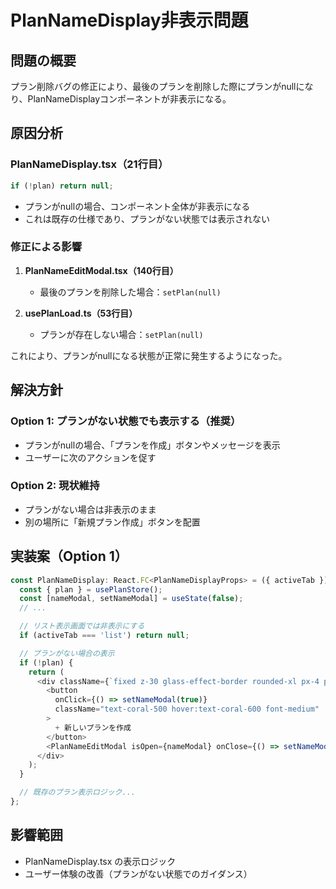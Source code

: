 # PlanNameDisplay非表示問題

## 問題の概要
プラン削除バグの修正により、最後のプランを削除した際にプランがnullになり、PlanNameDisplayコンポーネントが非表示になる。

## 原因分析

### PlanNameDisplay.tsx（21行目）
```typescript
if (!plan) return null;
```
- プランがnullの場合、コンポーネント全体が非表示になる
- これは既存の仕様であり、プランがない状態では表示されない

### 修正による影響
1. **PlanNameEditModal.tsx（140行目）**
   - 最後のプランを削除した場合：`setPlan(null)`
   
2. **usePlanLoad.ts（53行目）**
   - プランが存在しない場合：`setPlan(null)`

これにより、プランがnullになる状態が正常に発生するようになった。

## 解決方針

### Option 1: プランがない状態でも表示する（推奨）
- プランがnullの場合、「プランを作成」ボタンやメッセージを表示
- ユーザーに次のアクションを促す

### Option 2: 現状維持
- プランがない場合は非表示のまま
- 別の場所に「新規プラン作成」ボタンを配置

## 実装案（Option 1）

```typescript
const PlanNameDisplay: React.FC<PlanNameDisplayProps> = ({ activeTab }) => {
  const { plan } = usePlanStore();
  const [nameModal, setNameModal] = useState(false);
  // ...

  // リスト表示画面では非表示にする
  if (activeTab === 'list') return null;

  // プランがない場合の表示
  if (!plan) {
    return (
      <div className={`fixed z-30 glass-effect-border rounded-xl px-4 py-3 ...`}>
        <button
          onClick={() => setNameModal(true)}
          className="text-coral-500 hover:text-coral-600 font-medium"
        >
          + 新しいプランを作成
        </button>
        <PlanNameEditModal isOpen={nameModal} onClose={() => setNameModal(false)} />
      </div>
    );
  }

  // 既存のプラン表示ロジック...
};
```

## 影響範囲
- PlanNameDisplay.tsx の表示ロジック
- ユーザー体験の改善（プランがない状態でのガイダンス）
